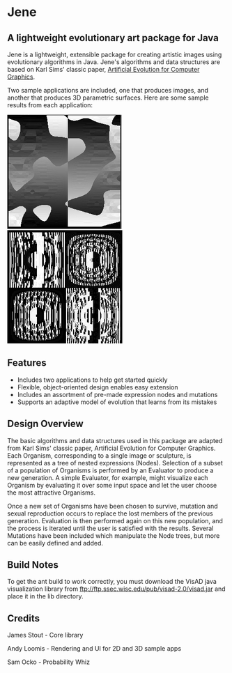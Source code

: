 # Jene

## A lightweight evolutionary art package for Java

Jene is a lightweight, extensible package for creating artistic images using
evolutionary algorithms in Java. Jene's algorithms and data structures are based
on Karl Sims' classic paper,
[Artificial Evolution for Computer Graphics](http://www.karlsims.com/papers/siggraph91.html).

Two sample applications are included, one that produces images, and another that
produces 3D parametric surfaces. Here are some sample results from each
application:

![Sample 1](jene1.png) ![Sample 2](jene2.png)

## Features

* Includes two applications to help get started quickly
* Flexible, object-oriented design enables easy extension
* Includes an assortment of pre-made expression nodes and mutations
* Supports an adaptive model of evolution that learns from its mistakes

## Design Overview

The basic algorithms and data structures used in this package
are adapted from Karl Sims' classic paper, Artificial Evolution for Computer
Graphics. Each Organism, corresponding to a single image or sculpture, is
represented as a tree of nested expressions (Nodes). Selection of a subset of a
population of Organisms is performed by an Evaluator to produce a new
generation. A simple Evaluator, for example, might visualize each Organism by
evaluating it over some input space and let the user choose the most attractive
Organisms.

Once a new set of Organisms have been chosen to survive, mutation and sexual
reproduction occurs to replace the lost members of the previous
generation. Evaluation is then performed again on this new population, and the
process is iterated until the user is satisfied with the results. Several
Mutations have been included which manipulate the Node trees, but more can be
easily defined and added.

## Build Notes

To get the ant build to work correctly, you must download the VisAD java
visualization library from ftp://ftp.ssec.wisc.edu/pub/visad-2.0/visad.jar and
place it in the lib directory.

## Credits

James Stout - Core library

Andy Loomis - Rendering and UI for 2D and 3D sample apps

Sam Ocko - Probability Whiz
